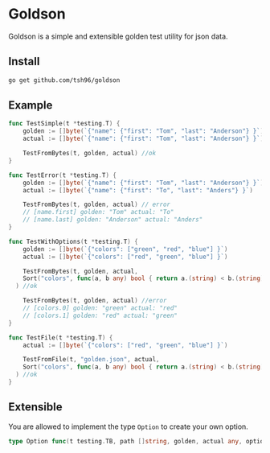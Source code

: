 # Goldson

Goldson is a simple and extensible golden test utility for json data.

## Install

```bash
go get github.com/tsh96/goldson
```

## Example

```go
func TestSimple(t *testing.T) {
	golden := []byte(`{"name": {"first": "Tom", "last": "Anderson"} }`)
	actual := []byte(`{"name": {"first": "Tom", "last": "Anderson"} }`)

	TestFromBytes(t, golden, actual) //ok
}

func TestError(t *testing.T) {
	golden := []byte(`{"name": {"first": "Tom", "last": "Anderson"} }`)
	actual := []byte(`{"name": {"first": "To", "last": "Anders"} }`)

	TestFromBytes(t, golden, actual) // error
	// [name.first] golden: "Tom" actual: "To"
	// [name.last] golden: "Anderson" actual: "Anders"
}

func TestWithOptions(t *testing.T) {
	golden := []byte(`{"colors": ["green", "red", "blue"] }`)
	actual := []byte(`{"colors": ["red", "green", "blue"] }`)

	TestFromBytes(t, golden, actual,
    Sort("colors", func(a, b any) bool { return a.(string) < b.(string) }),
  ) //ok

	TestFromBytes(t, golden, actual) //error
	// [colors.0] golden: "green" actual: "red"
	// [colors.1] golden: "red" actual: "green"
}

func TestFile(t *testing.T) {
	actual := []byte(`{"colors": ["red", "green", "blue"] }`)

	TestFromFile(t, "golden.json", actual,
    Sort("colors", func(a, b any) bool { return a.(string) < b.(string) }),
  ) //ok
}
```

## Extensible

You are allowed to implement the type `Option` to create your own option.

```go
type Option func(t testing.TB, path []string, golden, actual any, options ...Option) (skip bool)
```
